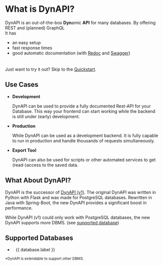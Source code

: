 <script setup>
import { data as databases } from "/data/databases.data.ts";
</script>

<style scoped>
#dbms-list a {
  color: var(--vp-c-text-1);
  text-decoration: none;
}
#dbms-list a:hover {
  text-decoration: underline;
}
#dbms-list a > img {
  display: inline-block;
  height: 1em;
  margin-right: 0.5em;
}
</style>

# What is DynAPI?

DynAPI is an out-of-the-box **Dyn**amic **API** for many databases. By offering REST and (planned) GraphQL \
It has
- an easy setup
- fast response times
- good automatic documentation (with [Redoc](https://redocly.com/redoc) and [Swagger](https://swagger.io/tools/swagger-ui/))


<div class="tip custom-block" style="padding-top: 8px">

Just want to try it out? Skip to the [Quickstart](../quickstart/index.md).
</div>

## Use Cases

- **Development**

    DynAPI can be used to provide a fully documented Rest-API for your Database.
    This way your frontend can start working while the backend is still under (early) development.

- **Production**

    While DynAPI can be used as a development backend. It is fully capable to run in production and handle thousands of requests simultaneously.

- **Export Tool**

    DynAPI can also be used for scripts or other automated services to get (read-)access to the saved data.

## What About DynAPI?

DynAPI is the successor of [DynAPI (v1)](https://github.com/DynAPI/DynAPI). 
The original DynAPI was written in Python with Flask and was made for PostgreSQL databases.
Rewritten in Java with Spring-Boot, the new DynAPI provides a significant boost in performance.

While DynAPI (v1) could only work with PostgreSQL databases, the new DynAPI supports more DBMS.
(see [supported database](#supported-databases))

## Supported Databases

<ul id="dbms-list">
    <li v-for="database in databases">
        <a :href="database.href">
            <img :src="database.src" :alt="database.label" />
            <span>{{ database.label }}</span>
        </a>
    </li>
</ul>

<small>*DynAPI is extendable to support other DBMS.</small>
